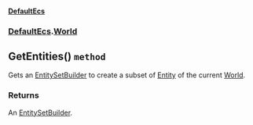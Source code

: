 #### [DefaultEcs](./DefaultEcs.md 'DefaultEcs')
### [DefaultEcs](./DefaultEcs.md#DefaultEcs 'DefaultEcs').[World](./DefaultEcs-World.md 'DefaultEcs.World')
## GetEntities() `method`
Gets an [EntitySetBuilder](./DefaultEcs-EntitySetBuilder.md 'DefaultEcs.EntitySetBuilder') to create a subset of [Entity](./DefaultEcs-Entity.md 'DefaultEcs.Entity') of the current [World](./DefaultEcs-World.md 'DefaultEcs.World').
### Returns
An [EntitySetBuilder](./DefaultEcs-EntitySetBuilder.md 'DefaultEcs.EntitySetBuilder').
